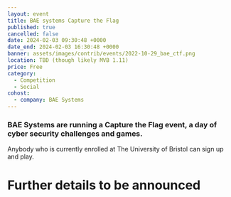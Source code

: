 ```yaml
---
layout: event
title: BAE systems Capture the Flag
published: true
cancelled: false
date: 2024-02-03 09:30:48 +0000
date_end: 2024-02-03 16:30:48 +0000
banner: assets/images/contrib/events/2022-10-29_bae_ctf.png
location: TBD (though likely MVB 1.11)
price: Free
category:
  - Competition
  - Social
cohost:
  - company: BAE Systems
---
```

### BAE Systems are running a Capture the Flag event, a day of cyber security challenges and games.

Anybody who is currently enrolled at The University of Bristol can sign up and play.

# Further details to be announced